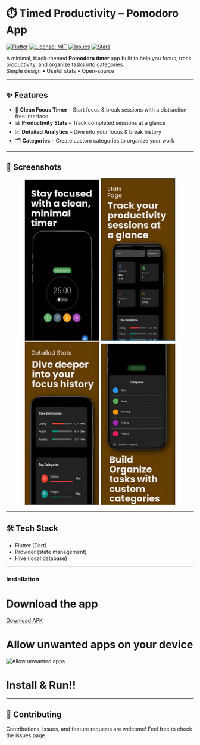 # ⏱️ Timed Productivity – Pomodoro App

[![Flutter](https://img.shields.io/badge/Flutter-02569B?style=for-the-badge&logo=flutter&logoColor=white)](https://flutter.dev/)
[![License: MIT](https://img.shields.io/badge/License-MIT-green.svg?style=for-the-badge)](LICENSE)
[![Issues](https://img.shields.io/github/issues/your-username/Timed-Productivity?style=for-the-badge)](../../issues)
[![Stars](https://img.shields.io/github/stars/your-username/Timed-Productivity?style=for-the-badge)](../../stargazers)

A minimal, black-themed **Pomodoro timer** app built to help you focus, track productivity, and organize tasks into categories.  
Simple design • Useful stats • Open-source  

---

## ✨ Features
- 🎯 **Clean Focus Timer** – Start focus & break sessions with a distraction-free interface  
- 📊 **Productivity Stats** – Track completed sessions at a glance  
- 📈 **Detailed Analytics** – Dive into your focus & break history  
- 🗂️ **Categories** – Create custom categories to organize your work  

---

## 📸 Screenshots

<p align="center">
  <img src="images/Timed_Pomodoro_1.jpeg" alt="Home Screen" width="200"/>
  <img src="images/Timed_Pomodoro_2.jpeg" alt="Stats Page" width="200"/>
  <img src="images/Timed_Pomodoro_3.jpeg" alt="Detailed Stats" width="200"/>
  <img src="images/Timed_Pomodoro_4.jpeg" alt="Categories" width="200"/>
</p>

---

## 🛠️ Tech Stack

- Flutter (Dart)
- Provider (state management)
- Hive (local database)

---

### Installation

# Download the app
[Download APK](https://drive.google.com/file/d/1jS7TnpooWywptPaN-ZiQw0-kyHaa0_eg/view?usp=sharing)

# Allow unwanted apps on your device
<img src="images/Allow_unwanted_apps.jpeg" alt="Allow unwanted apps" width="200"/>

# Install & Run!!

---

## 🤝 Contributing

Contributions, issues, and feature requests are welcome!
Feel free to check the issues page
